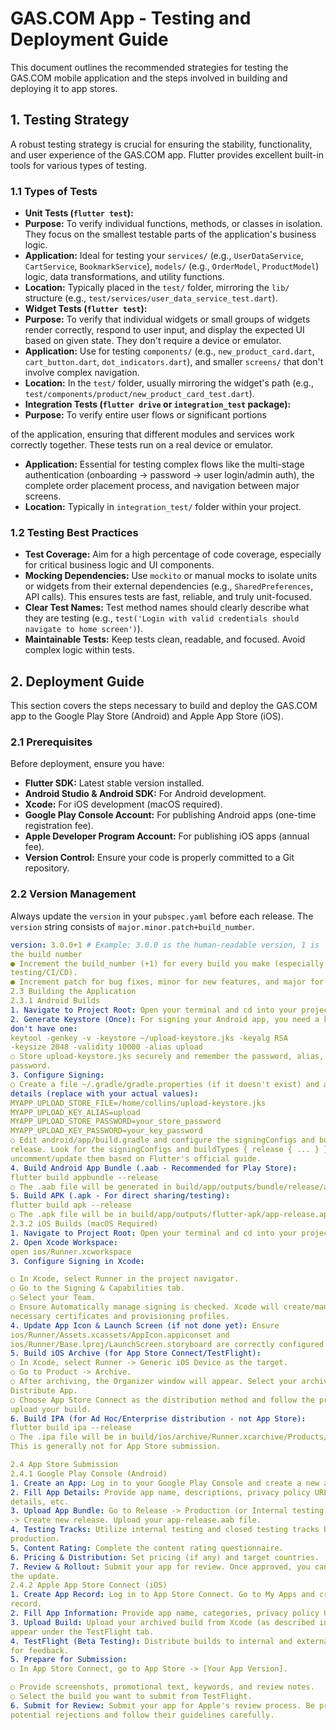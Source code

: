 # GAS.COM App - Testing and Deployment Guide
This document outlines the recommended strategies for testing the
GAS.COM mobile application and the steps involved in building and
deploying it to app stores.
## 1. Testing Strategy
A robust testing strategy is crucial for ensuring the stability,
functionality, and user experience of the GAS.COM app. Flutter
provides excellent built-in tools for various types of testing.
### 1.1 Types of Tests
* **Unit Tests (`flutter test`):**
* **Purpose:** To verify individual functions, methods, or classes
in isolation. They focus on the smallest testable parts of the
application's business logic.
* **Application:** Ideal for testing your `services/` (e.g.,
`UserDataService`, `CartService`, `BookmarkService`), `models/` (e.g.,
`OrderModel`, `ProductModel`) logic, data transformations, and utility
functions.
* **Location:** Typically placed in the `test/` folder, mirroring
the `lib/` structure (e.g.,
`test/services/user_data_service_test.dart`).
* **Widget Tests (`flutter test`):**
* **Purpose:** To verify that individual widgets or small groups
of widgets render correctly, respond to user input, and display the
expected UI based on given state. They don't require a device or
emulator.
* **Application:** Use for testing `components/` (e.g.,
`new_product_card.dart`, `cart_button.dart`, `dot_indicators.dart`),
and smaller `screens/` that don't involve complex navigation.
* **Location:** In the `test/` folder, usually mirroring the
widget's path (e.g.,
`test/components/product/new_product_card_test.dart`).
* **Integration Tests (`flutter drive` or `integration_test`
package):**
* **Purpose:** To verify entire user flows or significant portions

of the application, ensuring that different modules and services work
correctly together. These tests run on a real device or emulator.
* **Application:** Essential for testing complex flows like the
multi-stage authentication (onboarding -> password -> user login/admin
auth), the complete order placement process, and navigation between
major screens.
* **Location:** Typically in `integration_test/` folder within
your project.
### 1.2 Testing Best Practices
* **Test Coverage:** Aim for a high percentage of code coverage,
especially for critical business logic and UI components.
* **Mocking Dependencies:** Use `mockito` or manual mocks to isolate
units or widgets from their external dependencies (e.g.,
`SharedPreferences`, API calls). This ensures tests are fast,
reliable, and truly unit-focused.
* **Clear Test Names:** Test method names should clearly describe what
they are testing (e.g., `test('Login with valid credentials should
navigate to home screen')`).
* **Maintainable Tests:** Keep tests clean, readable, and focused.
Avoid complex logic within tests.
## 2. Deployment Guide
This section covers the steps necessary to build and deploy the
GAS.COM app to the Google Play Store (Android) and Apple App Store
(iOS).
### 2.1 Prerequisites
Before deployment, ensure you have:
* **Flutter SDK:** Latest stable version installed.
* **Android Studio & Android SDK:** For Android development.
* **Xcode:** For iOS development (macOS required).
* **Google Play Console Account:** For publishing Android apps
(one-time registration fee).
* **Apple Developer Program Account:** For publishing iOS apps (annual
fee).
* **Version Control:** Ensure your code is properly committed to a Git
repository.
### 2.2 Version Management
Always update the `version` in your `pubspec.yaml` before each
release. The `version` string consists of
`major.minor.patch+build_number`.

```yaml
version: 3.0.0+1 # Example: 3.0.0 is the human-readable version, 1 is
the build number
● Increment the build_number (+1) for every build you make (especially for internal
testing/CI/CD).
● Increment patch for bug fixes, minor for new features, and major for significant changes.
2.3 Building the Application
2.3.1 Android Builds
1. Navigate to Project Root: Open your terminal and cd into your project's root directory.
2. Generate Keystore (Once): For signing your Android app, you need a keystore. If you
don't have one:
keytool -genkey -v -keystore ~/upload-keystore.jks -keyalg RSA
-keysize 2048 -validity 10000 -alias upload
○ Store upload-keystore.jks securely and remember the password, alias, and key
password.
3. Configure Signing:
○ Create a file ~/.gradle/gradle.properties (if it doesn't exist) and add your keystore
details (replace with your actual values):
MYAPP_UPLOAD_STORE_FILE=/home/collins/upload-keystore.jks
MYAPP_UPLOAD_KEY_ALIAS=upload
MYAPP_UPLOAD_STORE_PASSWORD=your_store_password
MYAPP_UPLOAD_KEY_PASSWORD=your_key_password
○ Edit android/app/build.gradle and configure the signingConfigs and buildTypes for
release. Look for the signingConfigs and buildTypes { release { ... } } blocks and
uncomment/update them based on Flutter's official guide.
4. Build Android App Bundle (.aab - Recommended for Play Store):
flutter build appbundle --release
○ The .aab file will be generated in build/app/outputs/bundle/release/app-release.aab.
5. Build APK (.apk - For direct sharing/testing):
flutter build apk --release
○ The .apk file will be in build/app/outputs/flutter-apk/app-release.apk.
2.3.2 iOS Builds (macOS Required)
1. Navigate to Project Root: Open your terminal and cd into your project's root directory.
2. Open Xcode Workspace:
open ios/Runner.xcworkspace
3. Configure Signing in Xcode:

○ In Xcode, select Runner in the project navigator.
○ Go to the Signing & Capabilities tab.
○ Select your Team.
○ Ensure Automatically manage signing is checked. Xcode will create/manage
necessary certificates and provisioning profiles.
4. Update App Icon & Launch Screen (if not done yet): Ensure
ios/Runner/Assets.xcassets/AppIcon.appiconset and
ios/Runner/Base.lproj/LaunchScreen.storyboard are correctly configured.
5. Build iOS Archive (for App Store Connect/TestFlight):
○ In Xcode, select Runner -> Generic iOS Device as the target.
○ Go to Product -> Archive.
○ After archiving, the Organizer window will appear. Select your archive and click
Distribute App.
○ Choose App Store Connect as the distribution method and follow the prompts to
upload your build.
6. Build IPA (for Ad Hoc/Enterprise distribution - not App Store):
flutter build ipa --release
○ The .ipa file will be in build/ios/archive/Runner.xcarchive/Products/Applications/.
This is generally not for App Store submission.

2.4 App Store Submission
2.4.1 Google Play Console (Android)
1. Create an App: Log in to your Google Play Console and create a new application.
2. Fill App Details: Provide app name, descriptions, privacy policy URL, category, contact
details, etc.
3. Upload App Bundle: Go to Release -> Production (or Internal testing, Open testing, etc.)
-> Create new release. Upload your app-release.aab file.
4. Testing Tracks: Utilize internal testing and closed testing tracks before rolling out to
production.
5. Content Rating: Complete the content rating questionnaire.
6. Pricing & Distribution: Set pricing (if any) and target countries.
7. Review & Rollout: Submit your app for review. Once approved, you can gradually roll out
the update.
2.4.2 Apple App Store Connect (iOS)
1. Create App Record: Log in to App Store Connect. Go to My Apps and create a new app
record.
2. Fill App Information: Provide app name, categories, privacy policy URL, copyright, etc.
3. Upload Build: Upload your archived build from Xcode (as described in 2.3.2). It will
appear under the TestFlight tab.
4. TestFlight (Beta Testing): Distribute builds to internal and external testers via TestFlight
for feedback.
5. Prepare for Submission:
○ In App Store Connect, go to App Store -> [Your App Version].

○ Provide screenshots, promotional text, keywords, and review notes.
○ Select the build you want to submit from TestFlight.
6. Submit for Review: Submit your app for Apple's review process. Be prepared for
potential rejections and follow their guidelines carefully.